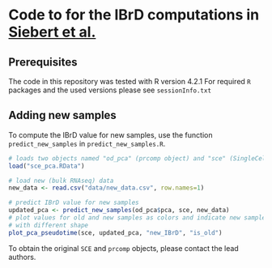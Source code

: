 # Code to for the IBrD computations in [Siebert et al.]()


## Prerequisites

The code in this repository was tested with R version 4.2.1 
For required `R` packages and the used versions please see `sessionInfo.txt`

## Adding new samples

To compute the IBrD value for new samples, use the function `predict_new_samples` in `predict_new_samples.R`.

```R
# loads two objects named "od_pca" (prcomp object) and "sce" (SingleCellExperiment object)
load("sce_pca.RData")

# load new (bulk RNAseq) data
new_data <- read.csv("data/new_data.csv", row.names=1)

# predict IBrD value for new samples
updated_pca <- predict_new_samples(od_pca$pca, sce, new_data)
# plot values for old and new samples as colors and indicate new samples
# with different shape
plot_pca_pseudotime(sce, updated_pca, "new_IBrD", "is_old")
```

To obtain the original `SCE` and `prcomp` objects, please contact the lead authors.


